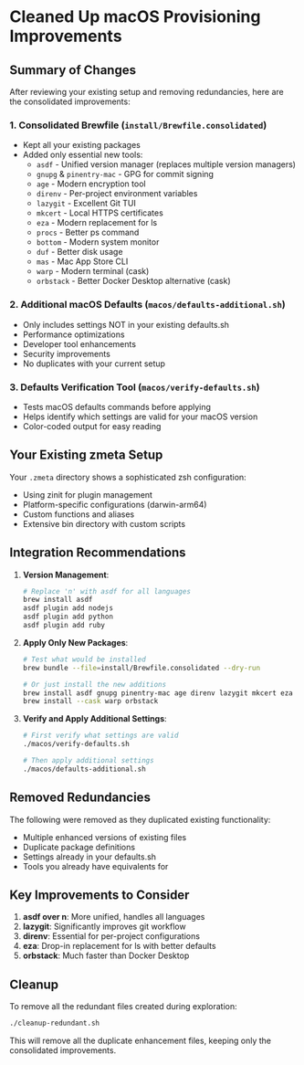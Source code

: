 # Cleaned Up macOS Provisioning Improvements

## Summary of Changes

After reviewing your existing setup and removing redundancies, here are the consolidated improvements:

### 1. **Consolidated Brewfile** (`install/Brewfile.consolidated`)
- Kept all your existing packages
- Added only essential new tools:
  - `asdf` - Unified version manager (replaces multiple version managers)
  - `gnupg` & `pinentry-mac` - GPG for commit signing
  - `age` - Modern encryption tool
  - `direnv` - Per-project environment variables
  - `lazygit` - Excellent Git TUI
  - `mkcert` - Local HTTPS certificates
  - `eza` - Modern replacement for ls
  - `procs` - Better ps command
  - `bottom` - Modern system monitor
  - `duf` - Better disk usage
  - `mas` - Mac App Store CLI
  - `warp` - Modern terminal (cask)
  - `orbstack` - Better Docker Desktop alternative (cask)

### 2. **Additional macOS Defaults** (`macos/defaults-additional.sh`)
- Only includes settings NOT in your existing defaults.sh
- Performance optimizations
- Developer tool enhancements
- Security improvements
- No duplicates with your current setup

### 3. **Defaults Verification Tool** (`macos/verify-defaults.sh`)
- Tests macOS defaults commands before applying
- Helps identify which settings are valid for your macOS version
- Color-coded output for easy reading

## Your Existing zmeta Setup

Your `.zmeta` directory shows a sophisticated zsh configuration:
- Using zinit for plugin management
- Platform-specific configurations (darwin-arm64)
- Custom functions and aliases
- Extensive bin directory with custom scripts

## Integration Recommendations

1. **Version Management**:
   ```bash
   # Replace 'n' with asdf for all languages
   brew install asdf
   asdf plugin add nodejs
   asdf plugin add python
   asdf plugin add ruby
   ```

2. **Apply Only New Packages**:
   ```bash
   # Test what would be installed
   brew bundle --file=install/Brewfile.consolidated --dry-run
   
   # Or just install the new additions
   brew install asdf gnupg pinentry-mac age direnv lazygit mkcert eza procs bottom duf mas
   brew install --cask warp orbstack
   ```

3. **Verify and Apply Additional Settings**:
   ```bash
   # First verify what settings are valid
   ./macos/verify-defaults.sh
   
   # Then apply additional settings
   ./macos/defaults-additional.sh
   ```

## Removed Redundancies

The following were removed as they duplicated existing functionality:
- Multiple enhanced versions of existing files
- Duplicate package definitions
- Settings already in your defaults.sh
- Tools you already have equivalents for

## Key Improvements to Consider

1. **asdf over n**: More unified, handles all languages
2. **lazygit**: Significantly improves git workflow
3. **direnv**: Essential for per-project configurations
4. **eza**: Drop-in replacement for ls with better defaults
5. **orbstack**: Much faster than Docker Desktop

## Cleanup

To remove all the redundant files created during exploration:
```bash
./cleanup-redundant.sh
```

This will remove all the duplicate enhancement files, keeping only the consolidated improvements.